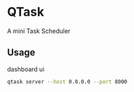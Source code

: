 # QTask

A mini Task Scheduler

## Usage
dashboard ui
```bash
qtask server --host 0.0.0.0 --port 8000
```